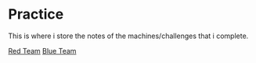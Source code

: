 # Practice

This is where i store the notes of the machines/challenges that i complete.

[Red Team](https://github.com/Discordi0/Practice/tree/main/HBT/Machines)
[Blue Team](https://github.com/Discordi0/Practice/tree/main/HBT/Sherlock)
